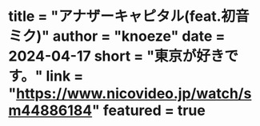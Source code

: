 title = "アナザーキャピタル(feat.初音ミク)"
author = "knoeze"
date = 2024-04-17
short = "東京が好きです。"
link = "https://www.nicovideo.jp/watch/sm44886184"
featured = true
===

